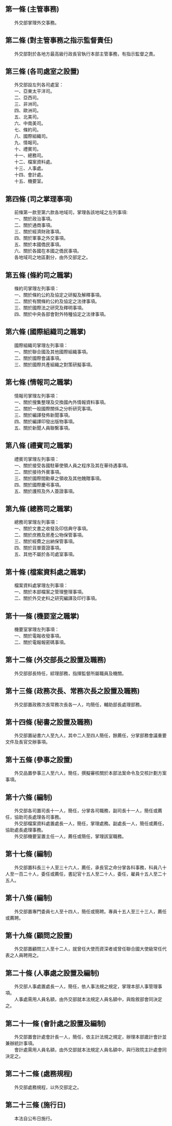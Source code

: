 第一條 (主管事務)
-----------------
　　外交部掌理外交事務。  


第二條 (對主管事務之指示監督責任)
---------------------------------
　　外交部對於各地方最高級行政長官執行本部主管事務，有指示監督之責。  


第三條 (各司處室之設置)
-----------------------
　　外交部設左列各司處室：  
　　一、亞東太平洋司。  
　　二、亞西司。  
　　三、非洲司。  
　　四、歐洲司。  
　　五、北美司。  
　　六、中南美司。  
　　七、條約司。  
　　八、國際組織司。  
　　九、情報司。  
　　十、禮賓司。  
　　十一、總務司。  
　　十二、檔案資料處。  
　　十三、人事處。  
　　十四、會計處。  
　　十五、機要室。  


第四條 (司之掌理事項)
---------------------
　　前條第一款至第六款各地域司，掌理各該地域之左列事項:  
　　一、關於政治事項。  
　　二、關於通商事項。  
　　三、關於經濟財政事項。  
　　四、關於軍事之外交事項。  
　　五、關於本國僑民事項。  
　　六、關於各國在本國之僑民事項。  
　　各地域司之地區劃分，由外交部定之。  


第五條 (條約司之職掌)
---------------------
　　條約司掌理左列事項：  
　　一、關於條約公約及協定之研擬及解釋事項。  
　　二、關於有關條約公約及協定之法律事項。  
　　三、關於國際法之研究及釋明事項。  
　　四、關於中央各部會對外特種協定之法律事項。  


第六條 (國際組織司之職掌)
-------------------------
　　國際組織司掌理左列事項：  
　　一、關於聯合國及其他國際組織事項。  
　　二、關於國際會議事項。  
　　三、關於國際共產組織之對策研擬事項。  


第七條 (情報司之職掌)
---------------------
　　情報司掌理左列事項：  
　　一、關於搜集整理及交換國內外情報資料事項。  
　　二、關於一般國際關係之分析研究事項。  
　　三、關於編譯發佈新聞事項。  
　　四、關於編譯印發出版物事項。  
　　五、關於新聞人員聯繫事項。  


第八條 (禮賓司之職掌)
---------------------
　　禮賓司掌理左列事項：  
　　一、關於接受各國駐華使領人員之程序及其在華待遇事項。  
　　二、關於接待外賓事項。  
　　三、關於國際間勳章之領收及其他餽贈事項。  
　　四、關於國際慶弔事項。  
　　五、關於護照及外人簽證事項。  


第九條 (總務司之職掌)
---------------------
　　總務司掌理左列事項：  
　　一、關於文書之收發及印信典守事項。  
　　二、關於庶務及房產公物保管事項。  
　　三、關於經費之出納保管事項。  
　　四、關於貨單簽證事項。  
　　五、其他不屬於各司處室事項。  


第十條 (檔案資料處之職掌)
-------------------------
　　檔案資料處掌理左列事項：  
　　一、關於本部檔案之管理整理事項。  
　　二、關於外交史料之研究編譯及印行事項。  


第十一條 (機要室之職掌)
-----------------------
　　機要室掌理左列事項：  
　　一、關於電報收發事項。  
　　二、關於電報報密碼事項。  


第十二條 (外交部長之設置及職務)
-------------------------------
　　外交部部長特任，綜理部務，指揮監督所屬職員及機關。  


第十三條 (政務次長、常務次長之設置及職務)
-----------------------------------------
　　外交部置政務次長常務次長各一人，均簡任，輔助部長處理部務。  


第十四條 (秘書之設置及職務)
---------------------------
　　外交部置祕書六人至九人，其中二人至四人簡任，餘薦任，分掌部務會議重要文件及長官交辦事項。  


第十五條 (參事之設置)
---------------------
　　外交品置參事三人至六人，簡任，撰擬審核關於本部法案命令及交核計劃方案事項。  


第十六條 (編制)
---------------
　　外交部各司置司長十一人，簡任，分掌各司職務，副司長十一人，簡任或薦任，協助司長處理各司事務。  
　　外交部檔案資料處置處長一人，簡任，掌理處務。副處長一人，簡任或薦任，協助處長處理事務。  
　　外交部機要室置主任一人，薦任或簡任，掌理該室職務。  


第十七條 (編制)
---------------
　　外交部置科長三十人至三十六人，薦任，承長官之命分掌各科事務，科員八十人至一百二十人，委任或薦任，書記官十五人至二十人，委任，雇員十五人至二十五人。  


第十八條 (編制)
---------------
　　外交部置專門委員七人至十四人，簡任或簡聘。專員十五人至三十三人，薦任或薦聘。  


第十九條 (顧問之設置)
---------------------
　　外交部置顧問三人至十二人，就曾任大使而資深者或曾任聯合國大使級常任代表之人員聘用之。  


第二十條 (人事處之設置及編制)
-----------------------------
　　外交部人事處置處長一人，簡任，依人事法規之規定，掌理本部人事管理事項。  
　　人事處需用人員名額，由外交部就本法規定人員名額中，與銓敘部會同決定之。  


第二十一條 (會計處之設置及編制)
-------------------------------
　　外交部置會計處會計長一人，簡任，依主計法規之規定，辦理本部歲計會計並兼辦統計事項。  
　　會計處需用人員名額，由外交部就本法規定人員名額中，與行政院主計處會同決定之。  


第二十二條 (處務規程)
---------------------
　　外交部處務規程，以外交部定之。  


第二十三條 (施行日)
-------------------
　　本法自公布日施行。